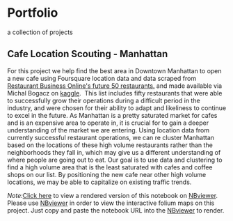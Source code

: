 # Portfolio
a collection of projects

## Cafe Location Scouting - Manhattan
For this project we help find the best area in Downtown Manhattan to open a new cafe using Foursquare location data and data scraped from [Restaurant Business Online's future 50 restaurants.](https://www.restaurantbusinessonline.com/future-50-2020) and made available via Michal Bogacz on [kaggle](https://www.kaggle.com/michau96/restaurant-business-rankings-2020).  This list includes fifty restaurants that were able to successfully grow their operations during a difficult period in the industry, and were chosen for their ability to adapt and likeliness to continue to excel in the future. 
As Manhattan is a pretty saturated market for cafes and is an expensive area to operate in, it is crucial for to gain a deeper understanding of the market we are entering. Using location data from currently successful restaurant operations, we can re cluster Manhattan based on the locations of these high volume restaurants rather than the neighborhoods they fall in, which may give us a different understanding of where people are going out to eat.
Our goal is to use data and clustering to find a high volume area that is the least saturated with cafes and coffee shops on our list. By positioning the new cafe near other high volume locations, we may be able to capitalize on existing traffic trends.  

*Note:*[Click here](https://nbviewer.jupyter.org/github/DuaneIndustries/Portfolio/blob/main/Cafe%20Location%20Scouting%20-%20Manhattan.ipynb#results) to view a rendered version of this notebook on [NBviewer](https://nbviewer.jupyter.org/).  
Please use [NBviewer](https://nbviewer.jupyter.org/) in order to view the interactive folium maps on this project. Just copy and paste the notebook URL into the [NBviewer](https://nbviewer.jupyter.org/) to render.  
